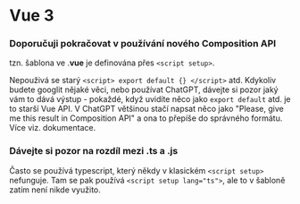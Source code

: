 # Vue 3

### Doporučuji pokračovat v používání nového Composition API
tzn. šablona ve .**vue** je definována přes `<script setup>`.

Nepouživá se starý `<script> export default {} </script>` atd. Kdykoliv budete googlit nějaké věci, nebo používat ChatGPT, dávejte si pozor jaký vám to dává výstup - pokaždé, když uvidíte něco jako `export default` atd. je to starší Vue API. V ChatGPT většinou stačí napsat něco jako "Please, give me this result in Composition API" a ona to přepíše do správného formátu. Více viz. dokumentace.

### Dávejte si pozor na rozdíl mezi .ts a .js
Často se používá typescript, který někdy v klasickém `<script setup>` nefunguje. Tam se pak používá `<script setup lang="ts">`, ale to v šabloně zatím není nikde využito.